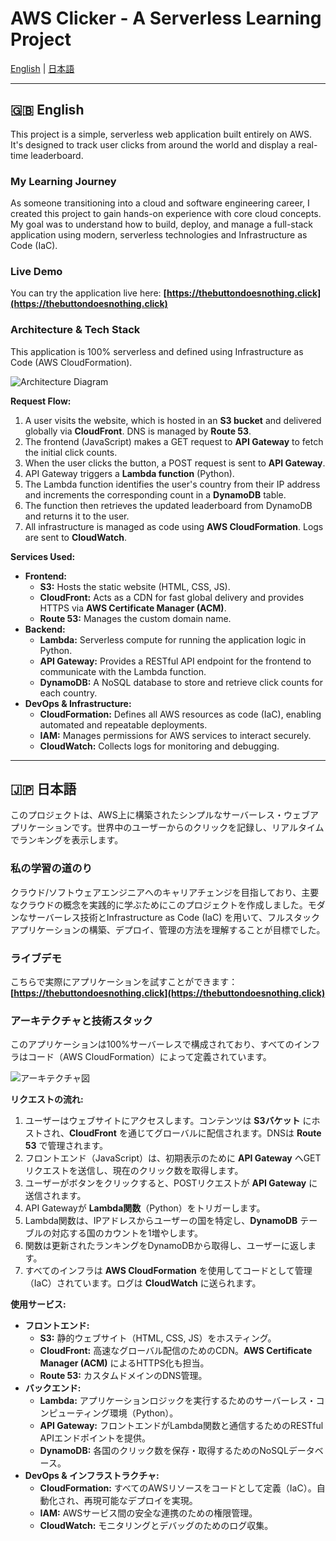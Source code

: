 # AWS Clicker - A Serverless Learning Project

[English](#english) | [日本語](#日本語)

---

<a name="english"></a>

## 🇬🇧 English

This project is a simple, serverless web application built entirely on AWS. It's designed to track user clicks from around the world and display a real-time leaderboard.

### My Learning Journey

As someone transitioning into a cloud and software engineering career, I created this project to gain hands-on experience with core cloud concepts. My goal was to understand how to build, deploy, and manage a full-stack application using modern, serverless technologies and Infrastructure as Code (IaC).

### Live Demo

You can try the application live here: **[https://thebuttondoesnothing.click](https://thebuttondoesnothing.click)**

### Architecture & Tech Stack

This application is 100% serverless and defined using Infrastructure as Code (AWS CloudFormation).

![Architecture Diagram](https://raw.githubusercontent.com/tom-25519/aws-clicker/main/aws-clicker-architecture.png)

**Request Flow:**
1.  A user visits the website, which is hosted in an **S3 bucket** and delivered globally via **CloudFront**. DNS is managed by **Route 53**.
2.  The frontend (JavaScript) makes a GET request to **API Gateway** to fetch the initial click counts.
3.  When the user clicks the button, a POST request is sent to **API Gateway**.
4.  API Gateway triggers a **Lambda function** (Python).
5.  The Lambda function identifies the user's country from their IP address and increments the corresponding count in a **DynamoDB** table.
6.  The function then retrieves the updated leaderboard from DynamoDB and returns it to the user.
7.  All infrastructure is managed as code using **AWS CloudFormation**. Logs are sent to **CloudWatch**.

**Services Used:**
- **Frontend:**
    - **S3:** Hosts the static website (HTML, CSS, JS).
    - **CloudFront:** Acts as a CDN for fast global delivery and provides HTTPS via **AWS Certificate Manager (ACM)**.
    - **Route 53:** Manages the custom domain name.
- **Backend:**
    - **Lambda:** Serverless compute for running the application logic in Python.
    - **API Gateway:** Provides a RESTful API endpoint for the frontend to communicate with the Lambda function.
    - **DynamoDB:** A NoSQL database to store and retrieve click counts for each country.
- **DevOps & Infrastructure:**
    - **CloudFormation:** Defines all AWS resources as code (IaC), enabling automated and repeatable deployments.
    - **IAM:** Manages permissions for AWS services to interact securely.
    - **CloudWatch:** Collects logs for monitoring and debugging.

---

<a name="日本語"></a>

## 🇯🇵 日本語

このプロジェクトは、AWS上に構築されたシンプルなサーバーレス・ウェブアプリケーションです。世界中のユーザーからのクリックを記録し、リアルタイムでランキングを表示します。

### 私の学習の道のり

クラウド/ソフトウェアエンジニアへのキャリアチェンジを目指しており、主要なクラウドの概念を実践的に学ぶためにこのプロジェクトを作成しました。モダンなサーバーレス技術とInfrastructure as Code (IaC) を用いて、フルスタックアプリケーションの構築、デプロイ、管理の方法を理解することが目標でした。

### ライブデモ

こちらで実際にアプリケーションを試すことができます： **[https://thebuttondoesnothing.click](https://thebuttondoesnothing.click)**

### アーキテクチャと技術スタック

このアプリケーションは100%サーバーレスで構成されており、すべてのインフラはコード（AWS CloudFormation）によって定義されています。

![アーキテクチャ図](https://raw.githubusercontent.com/tom-25519/aws-clicker/main/aws-clicker-architecture.png)

**リクエストの流れ:**
1.  ユーザーはウェブサイトにアクセスします。コンテンツは **S3バケット** にホストされ、**CloudFront** を通じてグローバルに配信されます。DNSは **Route 53** で管理されます。
2.  フロントエンド（JavaScript）は、初期表示のために **API Gateway** へGETリクエストを送信し、現在のクリック数を取得します。
3.  ユーザーがボタンをクリックすると、POSTリクエストが **API Gateway** に送信されます。
4.  API Gatewayが **Lambda関数**（Python）をトリガーします。
5.  Lambda関数は、IPアドレスからユーザーの国を特定し、**DynamoDB** テーブルの対応する国のカウントを1増やします。
6.  関数は更新されたランキングをDynamoDBから取得し、ユーザーに返します。
7.  すべてのインフラは **AWS CloudFormation** を使用してコードとして管理（IaC）されています。ログは **CloudWatch** に送られます。

**使用サービス:**
- **フロントエンド:**
    - **S3:** 静的ウェブサイト（HTML, CSS, JS）をホスティング。
    - **CloudFront:** 高速なグローバル配信のためのCDN。**AWS Certificate Manager (ACM)** によるHTTPS化も担当。
    - **Route 53:** カスタムドメインのDNS管理。
- **バックエンド:**
    - **Lambda:** アプリケーションロジックを実行するためのサーバーレス・コンピューティング環境（Python）。
    - **API Gateway:** フロントエンドがLambda関数と通信するためのRESTful APIエンドポイントを提供。
    - **DynamoDB:** 各国のクリック数を保存・取得するためのNoSQLデータベース。
- **DevOps & インフラストラクチャ:**
    - **CloudFormation:** すべてのAWSリソースをコードとして定義（IaC）。自動化され、再現可能なデプロイを実現。
    - **IAM:** AWSサービス間の安全な連携のための権限管理。
    - **CloudWatch:** モニタリングとデバッグのためのログ収集。